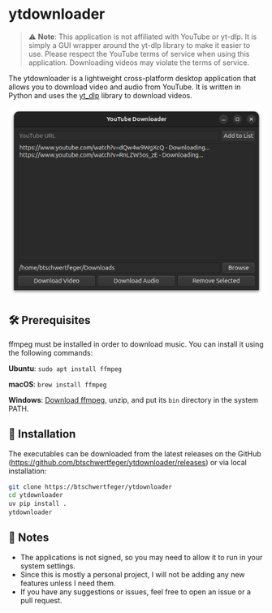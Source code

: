 # ytdownloader

> ⚠️ **Note**: This application is not affiliated with YouTube or yt-dlp. It is
> simply a GUI wrapper around the yt-dlp library to make it easier to use.
> Please respect the YouTube terms of service when using this application.
> Downloading videos may violate the terms of service.

The ytdownloader is a lightweight cross-platform desktop application that allows
you to download video and audio from YouTube. It is written in Python and uses
the [yt_dlp](https://github.com/yt-dlp/yt-dlp) library to download videos.

<p align="center">
    <img src="./resources/app.png" alt="ytdownloader image">
</p>

## 🛠️ Prerequisites

ffmpeg must be installed in order to download music. You can install it using
the following commands:

**Ubuntu**: `sudo apt install ffmpeg`

**macOS**: `brew install ffmpeg`

**Windows**: [Download
ffmpeg](https://www.gyan.dev/ffmpeg/builds/ffmpeg-release-full.7z), unzip, and
put its `bin` directory in the system PATH.

## 🚀 Installation

The executables can be downloaded from the latest releases on the GitHub
(https://github.com/btschwertfeger/ytdownloader/releases) or
via local installation:

```bash
git clone https://btschwertfeger/ytdownloader
cd ytdownloader
uv pip install .
ytdownloader
```

## 📌 Notes

- The applications is not signed, so you may need to allow it to run in your
  system settings.
- Since this is mostly a personal project, I will not be adding any new features
  unless I need them.
- If you have any suggestions or issues, feel free to open an issue or a pull
  request.
